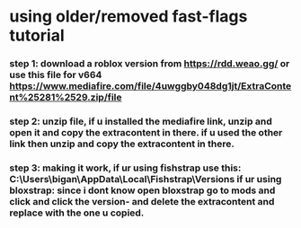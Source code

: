 # using older/removed fast-flags tutorial
### step 1: download a roblox version from https://rdd.weao.gg/ or use this file for v664 https://www.mediafire.com/file/4uwggby048dg1jt/ExtraContent%25281%2529.zip/file
### step 2: unzip file, if u installed the mediafire link, unzip and open it and copy the extracontent in there. if u used the other link then unzip and copy the extracontent in there.
### step 3: making it work, if ur using fishstrap use this: C:\Users\bigan\AppData\Local\Fishstrap\Versions if ur using bloxstrap: since i dont know open bloxstrap go to mods and click and click the version- and delete the extracontent and replace with the one u copied.
